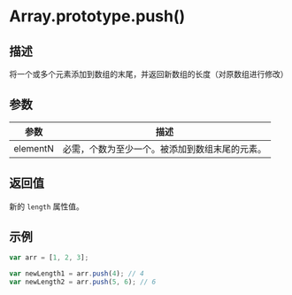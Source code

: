# Array.prototype.push()

## 描述

将一个或多个元素添加到数组的末尾，并返回新数组的长度（对原数组进行修改）

## 参数

| 参数     | 描述                                           |
| -------- | ---------------------------------------------- |
| elementN | 必需，个数为至少一个。被添加到数组末尾的元素。 |

## 返回值

新的 `length` 属性值。

## 示例

```js
var arr = [1, 2, 3];

var newLength1 = arr.push(4); // 4
var newLength2 = arr.push(5, 6); // 6
```
